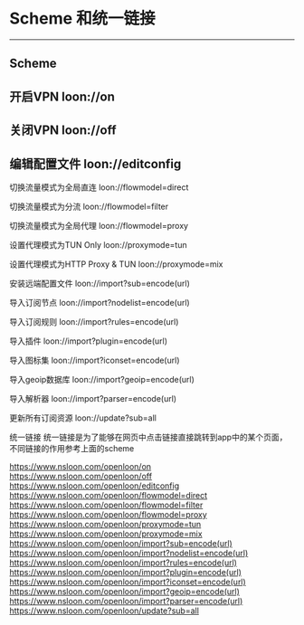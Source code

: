 # Scheme 和统一链接
---
## Scheme
开启VPN
loon://on
---
关闭VPN
loon://off
---
编辑配置文件
loon://editconfig
---
切换流量模式为全局直连
loon://flowmodel=direct

切换流量模式为分流
loon://flowmodel=filter

切换流量模式为全局代理
loon://flowmodel=proxy

设置代理模式为TUN Only
loon://proxymode=tun

设置代理模式为HTTP Proxy & TUN
loon://proxymode=mix

安装远端配置文件
loon://import?sub=encode(url)

导入订阅节点
loon://import?nodelist=encode(url)

导入订阅规则
loon://import?rules=encode(url)

导入插件
loon://import?plugin=encode(url)

导入图标集
loon://import?iconset=encode(url)

导入geoip数据库
loon://import?geoip=encode(url)

导入解析器
loon://import?parser=encode(url)

更新所有订阅资源
loon://update?sub=all

统一链接
统一链接是为了能够在网页中点击链接直接跳转到app中的某个页面，不同链接的作用参考上面的scheme

https://www.nsloon.com/openloon/on
https://www.nsloon.com/openloon/off
https://www.nsloon.com/openloon/editconfig
https://www.nsloon.com/openloon/flowmodel=direct
https://www.nsloon.com/openloon/flowmodel=filter
https://www.nsloon.com/openloon/flowmodel=proxy
https://www.nsloon.com/openloon/proxymode=tun
https://www.nsloon.com/openloon/proxymode=mix
https://www.nsloon.com/openloon/import?sub=encode(url)
https://www.nsloon.com/openloon/import?nodelist=encode(url)
https://www.nsloon.com/openloon/import?rules=encode(url)
https://www.nsloon.com/openloon/import?plugin=encode(url)
https://www.nsloon.com/openloon/import?iconset=encode(url)
https://www.nsloon.com/openloon/import?geoip=encode(url)
https://www.nsloon.com/openloon/import?parser=encode(url)
https://www.nsloon.com/openloon/update?sub=all
